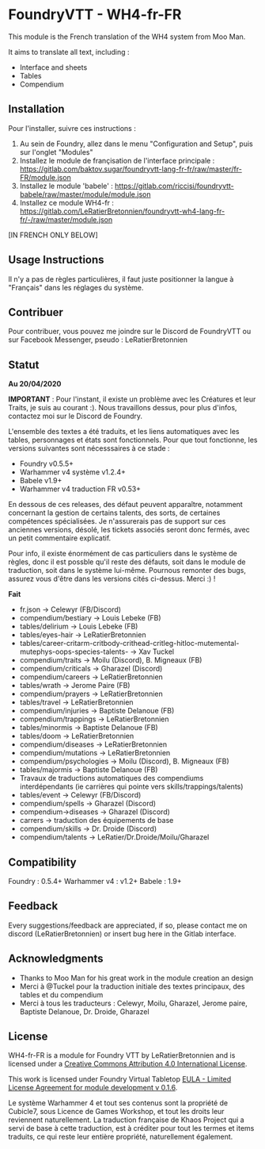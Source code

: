 # FoundryVTT - WH4-fr-FR

This module is the French translation of the WH4 system from Moo Man.

It aims to translate all text, including :
 * Interface and sheets
 * Tables
 * Compendium

## Installation

Pour l'installer, suivre ces instructions :

1.  Au sein de Foundry, allez dans le menu "Configuration and Setup", puis sur l'onglet "Modules"
2.  Installez le module de françisation de l'interface principale : https://gitlab.com/baktov.sugar/foundryvtt-lang-fr-fr/raw/master/fr-FR/module.json
3.  Installez le module 'babele'  : https://gitlab.com/riccisi/foundryvtt-babele/raw/master/module/module.json
4.  Installez ce module WH4-fr : https://gitlab.com/LeRatierBretonnien/foundryvtt-wh4-lang-fr-fr/-/raw/master/module.json

[IN FRENCH ONLY BELOW]

## Usage Instructions

Il n'y a pas de règles particulières, il faut juste positionner la langue à "Français" dans les réglages du système.

## Contribuer

Pour contribuer, vous pouvez me joindre sur le Discord de FoundryVTT ou sur Facebook Messenger, pseudo : LeRatierBretonnien

## Statut

**Au 20/04/2020**

**IMPORTANT** : Pour l'instant, il existe un problème avec les Créatures et leur Traits, je suis au courant :). Nous travaillons dessus, pour plus d'infos, contactez moi sur le Discord de Foundry.

L'ensemble des textes a été traduits, et les liens automatiques avec les tables, personnages et états sont fonctionnels.
Pour que tout fonctionne, les versions suivantes sont nécesssaires à ce stade :

* Foundry v0.5.5+
* Warhammer v4 système v1.2.4+
* Babele v1.9+
* Warhammer v4 traduction FR v0.53+

En dessous de ces releases, des défaut peuvent apparaître, notamment concernant la gestion de certains talents, des sorts, de certaines compétences spécialisées.
Je n'assurerais pas de support sur ces anciennes versions, désolé, les tickets associés seront donc fermés, avec un petit commentaire explicatif.

Pour info, il existe énormément de cas particuliers dans le système de règles, donc il est possble qu'il reste des défauts, soit dans le module de traduction, soit dans le système lui-même.
Pournous remonter des bugs, assurez vous d'être dans les versions cités ci-dessus. Merci :) !

**Fait**

* fr.json -> Celewyr (FB/Discord)
* compendium/bestiary -> Louis Lebeke (FB)
* tables/delirium -> Louis Lebeke (FB)
* tables/eyes-hair -> LeRatierBretonnien
* tables/career-critarm-critbody-crithead-critleg-hitloc-mutemental-mutephys-oops-species-talents- -> Xav Tuckel
* compendium/traits -> Moilu (Discord),  B. Migneaux (FB)
* compendium/criticals -> Gharazel (Discord)
* compendium/careers -> LeRatierBretonnien
* tables/wrath -> Jerome Paire (FB)
* compendium/prayers -> LeRatierBretonnien
* tables/travel -> LeRatierBretonnien
* compendium/injuries -> Baptiste Delanoue (FB)
* compendium/trappings -> LeRatierBretonnien
* tables/minormis -> Baptiste Delanoue (FB)
* tables/doom -> LeRatierBretonnien
* compendium/diseases -> LeRatierBretonnien
* compendium/mutations -> LeRatierBretonnien
* compendium/psychologies -> Moilu (Discord),  B. Migneaux (FB)
* tables/majormis -> Baptiste Delanoue (FB)
* Travaux de traductions automatiques des compendiums interdépendants (ie carrières qui pointe vers skills/trappings/talents)
* tables/event -> Celewyr (FB/Discord)
* compendium/spells -> Gharazel (Discord)
* compendium->diseases -> Gharazel (Discord)
* carrers -> traduction des équipements de base
* compendium/skills -> Dr. Droide (Discord)
* compendium/talents ->  LeRatier/Dr.Droide/Moilu/Gharazel

## Compatibility

Foundry : 0.5.4+
Warhammer v4 : v1.2+
Babele : 1.9+

## Feedback

Every suggestions/feedback are appreciated, if so, please contact me on discord (LeRatierBretonnien) or insert bug here in the Gitlab interface.

## Acknowledgments

* Thanks to Moo Man for his great work in the module creation an design
* Merci à @Tuckel pour la traduction initiale des textes principaux, des tables et du compendium
* Merci à tous les traducteurs : Celewyr, Moilu, Gharazel, Jerome paire, Baptiste Delanoue, Dr. Droide, Gharazel

## License

WH4-fr-FR is a module for Foundry VTT by LeRatierBretonnien and is licensed under a [Creative Commons Attribution 4.0 International License](http://creativecommons.org/licenses/by/4.0/).

This work is licensed under Foundry Virtual Tabletop [EULA - Limited License Agreement for module development v 0.1.6](http://foundryvtt.com/pages/license.html).

Le système Warhammer 4 et tout ses contenus sont la propriété de Cubicle7, sous Licence de Games Workshop, et tout les droits leur reviennent naturellement.
La traduction française de Khaos Project qui a servi de base à cette traduction, est à créditer pour tout les termes et items traduits, ce qui reste leur entière propriété, naturellement également.
